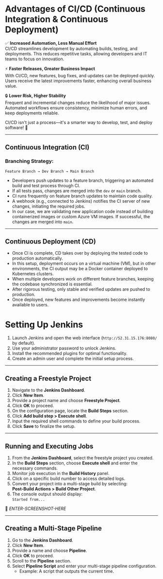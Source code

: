 # Advantages of CI/CD (Continuous Integration & Continuous Deployment)

✅ **Increased Automation, Less Manual Effort**  
CI/CD streamlines development by automating builds, testing, and deployments. This reduces repetitive tasks, allowing developers and IT teams to focus on innovation.

⚡ **Faster Releases, Greater Business Impact**  
With CI/CD, new features, bug fixes, and updates can be deployed quickly. Users receive the latest improvements faster, enhancing overall business value.

🔒 **Lower Risk, Higher Stability**  
Frequent and incremental changes reduce the likelihood of major issues. Automated workflows ensure consistency, minimize human errors, and keep deployments reliable.

CI/CD isn't just a process—it's a smarter way to develop, test, and deploy software! 🚀

---

## **Continuous Integration (CI)**

### **Branching Strategy:**

`Feature Branch → Dev Branch → Main Branch`

- Developers push updates to a feature branch, triggering an automated build and test process through CI.
- If all tests pass, changes are merged into the `dev` or `main` branch.
- CI runs frequently on feature branch updates to maintain code quality.
- A webhook (e.g., connected to Jenkins) notifies the CI server of new changes, initiating the required jobs.
- In our case, we are validating new application code instead of building containerized images or custom Azure VM images. If successful, the changes are merged into `main`.

---

## **Continuous Deployment (CD)**

- Once CI is complete, CD takes over by deploying the tested code to production automatically.
- In this setup, deployment occurs on a virtual machine (VM), but in other environments, the CI output may be a Docker container deployed to Kubernetes clusters.
- When multiple developers work on different feature branches, keeping the codebase synchronized is essential.
- After rigorous testing, only stable and verified updates are pushed to production.
- Once deployed, new features and improvements become instantly available to users.

# Setting Up Jenkins

1. Launch Jenkins and open the web interface (`http://52.31.15.176:8080/` by default).
2. Use your administrator password to unlock Jenkins.
3. Install the recommended plugins for optimal functionality.
4. Create an admin user and complete the initial setup process.

---

## **Creating a Freestyle Project**

1. Navigate to the **Jenkins Dashboard**.
2. Click **New Item**.
3. Provide a project name and choose **Freestyle Project**.
4. Click **OK** to proceed.
5. On the configuration page, locate the **Build Steps** section.
6. Click **Add build step > Execute shell**.
7. Input the required shell commands to define your build process.
8. Click **Save** to finalize the setup.

---

## **Running and Executing Jobs**

1. From the **Jenkins Dashboard**, select the freestyle project you created.
2. In the **Build Steps** section, choose **Execute shell** and enter the necessary commands.
3. Monitor job execution in the **Build History** panel.
4. Click on a specific build number to access detailed logs.
5. Convert your project into a multi-stage build by selecting:  
   **Post-Build Actions > Build Other Project**.
6. The console output should display:  
   `Started from...`

📌 _ENTER-SCREENSHOT-HERE_

---

## **Creating a Multi-Stage Pipeline**

1. Go to the **Jenkins Dashboard**.
2. Click **New Item**.
3. Provide a name and choose **Pipeline**.
4. Click **OK** to proceed.
5. Scroll to the **Pipeline** section.
6. Select **Pipeline Script** and enter your multi-stage pipeline configuration.
   - Example: A script that outputs the current time.
